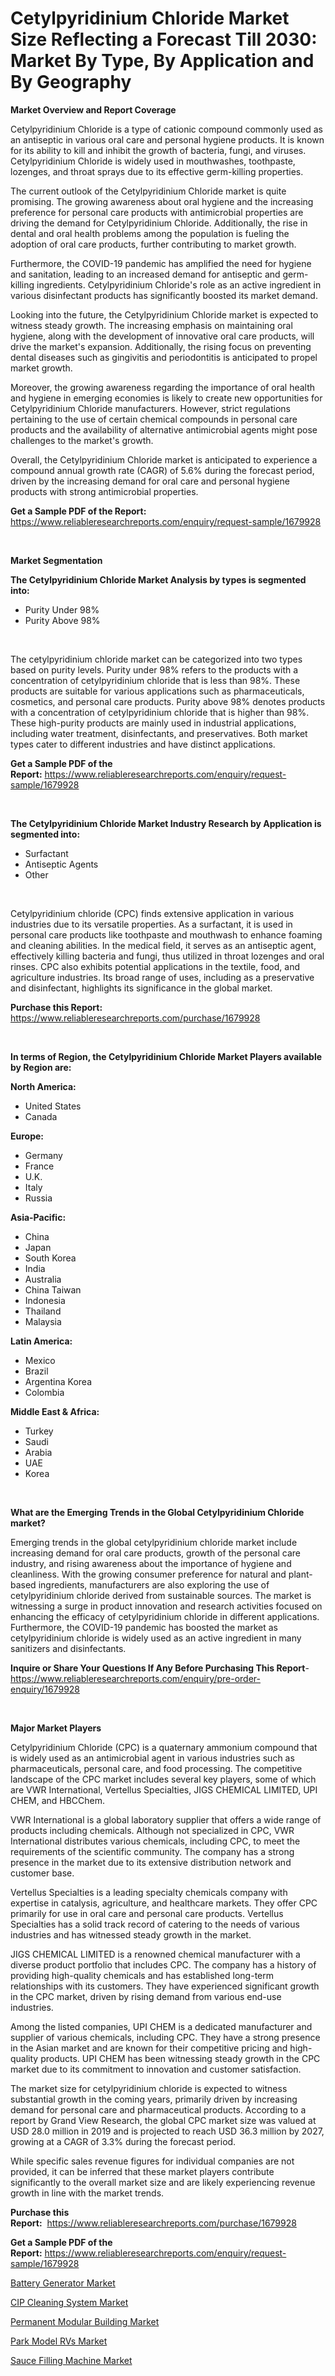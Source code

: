 <p><h1>Cetylpyridinium Chloride Market Size Reflecting a Forecast Till 2030: Market By Type, By Application and By Geography</h1></p><p><strong>Market Overview and Report Coverage</strong></p>
<p><p>Cetylpyridinium Chloride is a type of cationic compound commonly used as an antiseptic in various oral care and personal hygiene products. It is known for its ability to kill and inhibit the growth of bacteria, fungi, and viruses. Cetylpyridinium Chloride is widely used in mouthwashes, toothpaste, lozenges, and throat sprays due to its effective germ-killing properties.</p><p>The current outlook of the Cetylpyridinium Chloride market is quite promising. The growing awareness about oral hygiene and the increasing preference for personal care products with antimicrobial properties are driving the demand for Cetylpyridinium Chloride. Additionally, the rise in dental and oral health problems among the population is fueling the adoption of oral care products, further contributing to market growth.</p><p>Furthermore, the COVID-19 pandemic has amplified the need for hygiene and sanitation, leading to an increased demand for antiseptic and germ-killing ingredients. Cetylpyridinium Chloride's role as an active ingredient in various disinfectant products has significantly boosted its market demand.</p><p>Looking into the future, the Cetylpyridinium Chloride market is expected to witness steady growth. The increasing emphasis on maintaining oral hygiene, along with the development of innovative oral care products, will drive the market's expansion. Additionally, the rising focus on preventing dental diseases such as gingivitis and periodontitis is anticipated to propel market growth.</p><p>Moreover, the growing awareness regarding the importance of oral health and hygiene in emerging economies is likely to create new opportunities for Cetylpyridinium Chloride manufacturers. However, strict regulations pertaining to the use of certain chemical compounds in personal care products and the availability of alternative antimicrobial agents might pose challenges to the market's growth.</p><p>Overall, the Cetylpyridinium Chloride market is anticipated to experience a compound annual growth rate (CAGR) of 5.6% during the forecast period, driven by the increasing demand for oral care and personal hygiene products with strong antimicrobial properties.</p></p>
<p><strong>Get a Sample PDF of the Report:</strong> <a href="https://www.reliableresearchreports.com/enquiry/request-sample/1679928">https://www.reliableresearchreports.com/enquiry/request-sample/1679928</a></p>
<p>&nbsp;</p>
<p><strong>Market Segmentation</strong></p>
<p><strong>The Cetylpyridinium Chloride Market Analysis by types is segmented into:</strong></p>
<p><ul><li>Purity Under 98%</li><li>Purity Above 98%</li></ul></p>
<p>&nbsp;</p>
<p><p>The cetylpyridinium chloride market can be categorized into two types based on purity levels. Purity under 98% refers to the products with a concentration of cetylpyridinium chloride that is less than 98%. These products are suitable for various applications such as pharmaceuticals, cosmetics, and personal care products. Purity above 98% denotes products with a concentration of cetylpyridinium chloride that is higher than 98%. These high-purity products are mainly used in industrial applications, including water treatment, disinfectants, and preservatives. Both market types cater to different industries and have distinct applications.</p></p>
<p><strong>Get a Sample PDF of the Report:</strong>&nbsp;<a href="https://www.reliableresearchreports.com/enquiry/request-sample/1679928">https://www.reliableresearchreports.com/enquiry/request-sample/1679928</a></p>
<p>&nbsp;</p>
<p><strong>The Cetylpyridinium Chloride Market Industry Research by Application is segmented into:</strong></p>
<p><ul><li>Surfactant</li><li>Antiseptic Agents</li><li>Other</li></ul></p>
<p>&nbsp;</p>
<p><p>Cetylpyridinium chloride (CPC) finds extensive application in various industries due to its versatile properties. As a surfactant, it is used in personal care products like toothpaste and mouthwash to enhance foaming and cleaning abilities. In the medical field, it serves as an antiseptic agent, effectively killing bacteria and fungi, thus utilized in throat lozenges and oral rinses. CPC also exhibits potential applications in the textile, food, and agriculture industries. Its broad range of uses, including as a preservative and disinfectant, highlights its significance in the global market.</p></p>
<p><strong>Purchase this Report:</strong>&nbsp; <a href="https://www.reliableresearchreports.com/purchase/1679928">https://www.reliableresearchreports.com/purchase/1679928</a></p>
<p>&nbsp;</p>
<p><strong>In terms of Region, the Cetylpyridinium Chloride Market Players available by Region are:</strong></p>
<p>
    <p> <strong> North America: </strong>
        <ul>
            <li>United States</li>
            <li>Canada</li>
        </ul>
        </p> 
    <p> <strong> Europe: </strong>
        <ul>
            <li>Germany</li>
            <li>France</li>
            <li>U.K.</li>
            <li>Italy</li>
            <li>Russia</li>
        </ul>
        </p> 
    <p> <strong> Asia-Pacific: </strong>
        <ul>
            <li>China</li>
            <li>Japan</li>
            <li>South Korea</li>
            <li>India</li>
            <li>Australia</li>
            <li>China Taiwan</li>
            <li>Indonesia</li>
            <li>Thailand</li>
            <li>Malaysia</li>
        </ul>
        </p> 
    <p> <strong> Latin America: </strong>
        <ul>
            <li>Mexico</li>
            <li>Brazil</li>
            <li>Argentina Korea</li>
            <li>Colombia</li>
        </ul>
        </p> 
    <p> <strong> Middle East & Africa: </strong>
        <ul>
            <li>Turkey</li>
            <li>Saudi</li>
            <li>Arabia</li>
            <li>UAE</li>
            <li>Korea</li>
        </ul>
    </p>
    </p>
<p>&nbsp;</p>
<p><strong>What are the Emerging Trends in the Global Cetylpyridinium Chloride market?</strong></p>
<p><p>Emerging trends in the global cetylpyridinium chloride market include increasing demand for oral care products, growth of the personal care industry, and rising awareness about the importance of hygiene and cleanliness. With the growing consumer preference for natural and plant-based ingredients, manufacturers are also exploring the use of cetylpyridinium chloride derived from sustainable sources. The market is witnessing a surge in product innovation and research activities focused on enhancing the efficacy of cetylpyridinium chloride in different applications. Furthermore, the COVID-19 pandemic has boosted the market as cetylpyridinium chloride is widely used as an active ingredient in many sanitizers and disinfectants.</p></p>
<p><strong>Inquire or Share Your Questions If Any Before Purchasing This Report</strong>- <a href="https://www.reliableresearchreports.com/enquiry/pre-order-enquiry/1679928">https://www.reliableresearchreports.com/enquiry/pre-order-enquiry/1679928</a></p>
<p>&nbsp;</p>
<p><strong>Major Market Players</strong></p>
<p><p>Cetylpyridinium Chloride (CPC) is a quaternary ammonium compound that is widely used as an antimicrobial agent in various industries such as pharmaceuticals, personal care, and food processing. The competitive landscape of the CPC market includes several key players, some of which are VWR International, Vertellus Specialties, JIGS CHEMICAL LIMITED, UPI CHEM, and HBCChem.</p><p>VWR International is a global laboratory supplier that offers a wide range of products including chemicals. Although not specialized in CPC, VWR International distributes various chemicals, including CPC, to meet the requirements of the scientific community. The company has a strong presence in the market due to its extensive distribution network and customer base.</p><p>Vertellus Specialties is a leading specialty chemicals company with expertise in catalysis, agriculture, and healthcare markets. They offer CPC primarily for use in oral care and personal care products. Vertellus Specialties has a solid track record of catering to the needs of various industries and has witnessed steady growth in the market.</p><p>JIGS CHEMICAL LIMITED is a renowned chemical manufacturer with a diverse product portfolio that includes CPC. The company has a history of providing high-quality chemicals and has established long-term relationships with its customers. They have experienced significant growth in the CPC market, driven by rising demand from various end-use industries.</p><p>Among the listed companies, UPI CHEM is a dedicated manufacturer and supplier of various chemicals, including CPC. They have a strong presence in the Asian market and are known for their competitive pricing and high-quality products. UPI CHEM has been witnessing steady growth in the CPC market due to its commitment to innovation and customer satisfaction.</p><p>The market size for cetylpyridinium chloride is expected to witness substantial growth in the coming years, primarily driven by increasing demand for personal care and pharmaceutical products. According to a report by Grand View Research, the global CPC market size was valued at USD 28.0 million in 2019 and is projected to reach USD 36.3 million by 2027, growing at a CAGR of 3.3% during the forecast period.</p><p>While specific sales revenue figures for individual companies are not provided, it can be inferred that these market players contribute significantly to the overall market size and are likely experiencing revenue growth in line with the market trends.</p></p>
<p><strong>Purchase this Report:</strong>&nbsp;&nbsp;<a href="https://www.reliableresearchreports.com/purchase/1679928">https://www.reliableresearchreports.com/purchase/1679928</a></p>
<p></p>
<p><strong>Get a Sample PDF of the Report:</strong>&nbsp;<a href="https://www.reliableresearchreports.com/enquiry/request-sample/1679928">https://www.reliableresearchreports.com/enquiry/request-sample/1679928</a></p>
<p><p><a href="https://medium.com/@under.noon.tower/battery-generator-market-insights-into-market-cagr-market-trends-and-growth-strategies-6336c0eb5d3e">Battery Generator Market</a></p><p><a href="https://medium.com/@anmolreportprime/cip-cleaning-system-market-size-market-outlook-and-market-forecast-2023-to-2030-6c3d82559c89">CIP Cleaning System Market</a></p><p><a href="https://medium.com/@chiragreportprime1/permanent-modular-building-market-insight-market-trends-growth-forecasted-from-2023-to-2030-e6c9919f20e9">Permanent Modular Building Market</a></p><p><a href="https://medium.com/@chiragreportprime2/analyzing-park-model-rvs-market-global-industry-perspective-and-forecast-2023-to-2030-9318f0ad97da">Park Model RVs Market</a></p><p><a href="https://medium.com/@chiragreportprime3/sauce-filling-machine-market-comprehensive-assessment-by-type-application-and-geography-f1dbce42d61f">Sauce Filling Machine Market</a></p></p>